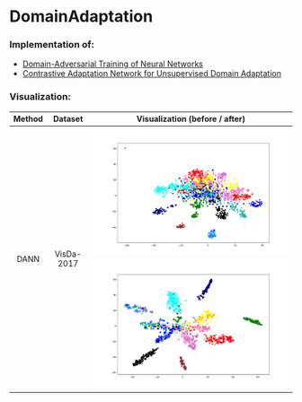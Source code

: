 # DomainAdaptation

### Implementation of: <br />
* [Domain-Adversarial Training of Neural Networks](https://arxiv.org/abs/1505.07818) <br />
* [Contrastive Adaptation Network for Unsupervised Domain Adaptation](https://arxiv.org/abs/1901.00976)

### Visualization: <br />
Method | Dataset | Visualization (before / after)
:-------------------------:|:-------------------------:|:-------------------------:
DANN | VisDa-2017 | ![](/visualization/visda/dann/resnet50_without_domain_adaptation.png)<br>![](/visualization/visda/dann/resnet50_with_domain_adaptation.png)
